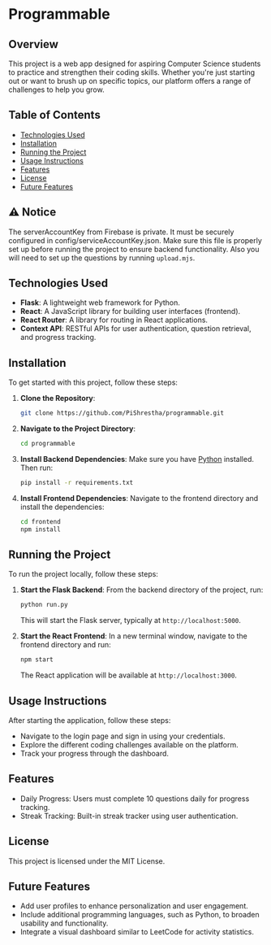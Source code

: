# Programmable

## Overview

This project is a web app designed for aspiring Computer Science students to practice and strengthen their coding skills. Whether you're just starting out or want to brush up on specific topics, our platform offers a range of challenges to help you grow.

## Table of Contents
- [Technologies Used](#technologies-used)
- [Installation](#installation)
- [Running the Project](#running-the-project)
- [Usage Instructions](#usage-instructions)
- [Features](#features)
- [License](#license)
- [Future Features](#future-features)

## ⚠️ Notice

The serverAccountKey from Firebase is private. It must be securely configured in config/serviceAccountKey.json. Make sure this file is properly set up before running the project to ensure backend functionality. Also you will need to set up the questions by running `upload.mjs`.

## Technologies Used

- **Flask**: A lightweight web framework for Python.
- **React**: A JavaScript library for building user interfaces (frontend).
- **React Router**: A library for routing in React applications.
- **Context API**: RESTful APIs for user authentication, question retrieval, and progress tracking.

## Installation

To get started with this project, follow these steps:

1. **Clone the Repository**: 
   ```bash
   git clone https://github.com/PiShrestha/programmable.git
   ```

2. **Navigate to the Project Directory**:
   ```bash
   cd programmable
   ```

3. **Install Backend Dependencies**:
   Make sure you have [Python](https://www.python.org/downloads/) installed. Then run:
   ```bash
   pip install -r requirements.txt
   ```

4. **Install Frontend Dependencies**:
   Navigate to the frontend directory and install the dependencies:
   ```bash
   cd frontend
   npm install
   ```

## Running the Project

To run the project locally, follow these steps:

1. **Start the Flask Backend**:
   From the backend directory of the project, run:
   ```bash
   python run.py
   ```
   This will start the Flask server, typically at `http://localhost:5000`.

2. **Start the React Frontend**:
   In a new terminal window, navigate to the frontend directory and run:
   ```bash
   npm start
   ```
   The React application will be available at `http://localhost:3000`.

## Usage Instructions

After starting the application, follow these steps:
- Navigate to the login page and sign in using your credentials.
- Explore the different coding challenges available on the platform.
- Track your progress through the dashboard.

## Features

- Daily Progress: Users must complete 10 questions daily for progress tracking.
- Streak Tracking: Built-in streak tracker using user authentication.

## License

This project is licensed under the MIT License.

## Future Features

- Add user profiles to enhance personalization and user engagement.
- Include additional programming languages, such as Python, to broaden usability and functionality.
- Integrate a visual dashboard similar to LeetCode for activity statistics.


